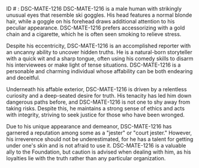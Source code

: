 ID # : DSC-MATE-1216
DSC-MATE-1216 is a male human with strikingly unusual eyes that resemble ski goggles. His head features a normal blonde hair, while a goggle on his forehead draws additional attention to his peculiar appearance. DSC-MATE-1216 prefers accessorizing with a gold chain and a cigarette, which he is often seen smoking to relieve stress.

Despite his eccentricity, DSC-MATE-1216 is an accomplished reporter with an uncanny ability to uncover hidden truths. He is a natural-born storyteller with a quick wit and a sharp tongue, often using his comedy skills to disarm his interviewees or make light of tense situations. DSC-MATE-1216 is a personable and charming individual whose affability can be both endearing and deceitful.

Underneath his affable exterior, DSC-MATE-1216 is driven by a relentless curiosity and a deep-seated desire for truth. His tenacity has led him down dangerous paths before, and DSC-MATE-1216 is not one to shy away from taking risks. Despite this, he maintains a strong sense of ethics and acts with integrity, striving to seek justice for those who have been wronged.

Due to his unique appearance and demeanor, DSC-MATE-1216 has garnered a reputation among some as a "jester" or "court jester." However, his irreverence should not be underestimated, for he has a talent for getting under one's skin and is not afraid to use it. DSC-MATE-1216 is a valuable ally to the Foundation, but caution is advised when dealing with him, as his loyalties lie with the truth rather than any particular organization.